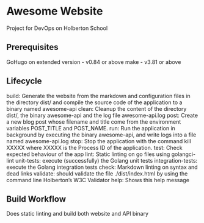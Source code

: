# Awesome Website

Project for DevOps on Holberton School

## Prerequisites

GoHugo on extended version - v0.84 or above
make - v3.81 or above

## Lifecycle

build:	 Generate the website from the markdown and configuration files in the directory dist/ and compile the source code of the application to a binary named awesome-api
clean:  Cleanup the content of the directory dist/, the binary awesome-api and the log file awesome-api.log
post:  Create a new blog post whose filename and title come from the environment variables POST_TITLE and POST_NAME.
run:  Run the application in background by executing the binary awesome-api, and write logs into a file named awesome-api.log
stop:  Stop the application with the command kill XXXXX where XXXXX is the Process ID of the application. 
test:  Check expected behaviour of the app
lint:  Static linting on go files using golangci-lint
unit-tests:  execute (successfully) the Golang unit tests
integration-tests:  execute the Golang integration tests
check:  Markdown linting on syntax and dead links
validate:  should validate the file ./dist/index.html by using the command line Holberton’s W3C Validator
help:  Shows this help message

## Build Workflow
Does static linting and build both website and API binary
